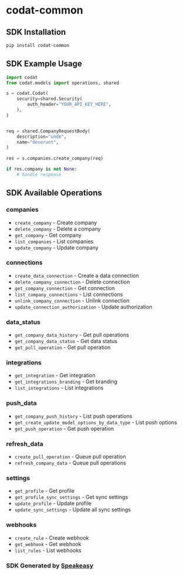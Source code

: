 # codat-common

<!-- Start SDK Installation -->
## SDK Installation

```bash
pip install codat-common
```
<!-- End SDK Installation -->

## SDK Example Usage
<!-- Start SDK Example Usage -->
```python
import codat
from codat.models import operations, shared

s = codat.Codat(
    security=shared.Security(
        auth_header="YOUR_API_KEY_HERE",
    ),
)


req = shared.CompanyRequestBody(
    description="unde",
    name="deserunt",
)
    
res = s.companies.create_company(req)

if res.company is not None:
    # handle response
```
<!-- End SDK Example Usage -->

<!-- Start SDK Available Operations -->
## SDK Available Operations


### companies

* `create_company` - Create company
* `delete_company` - Delete a company
* `get_company` - Get company
* `list_companies` - List companies
* `update_company` - Update company

### connections

* `create_data_connection` - Create a data connection
* `delete_company_connection` - Delete connection
* `get_company_connection` - Get connection
* `list_company_connections` - List connections
* `unlink_company_connection` - Unlink connection
* `update_connection_authorization` - Update authorization

### data_status

* `get_company_data_history` - Get pull operations
* `get_company_data_status` - Get data status
* `get_pull_operation` - Get pull operation

### integrations

* `get_integration` - Get integration
* `get_integrations_branding` - Get branding
* `list_integrations` - List integrations

### push_data

* `get_company_push_history` - List push operations
* `get_create_update_model_options_by_data_type` - List push options
* `get_push_operation` - Get push operation

### refresh_data

* `create_pull_operation` - Queue pull operation
* `refresh_company_data` - Queue pull operations

### settings

* `get_profile` - Get profile
* `get_profile_sync_settings` - Get sync settings
* `update_profile` - Update profile
* `update_sync_settings` - Update all sync settings

### webhooks

* `create_rule` - Create webhook
* `get_webhook` - Get webhook
* `list_rules` - List webhooks
<!-- End SDK Available Operations -->

### SDK Generated by [Speakeasy](https://docs.speakeasyapi.dev/docs/using-speakeasy/client-sdks)
